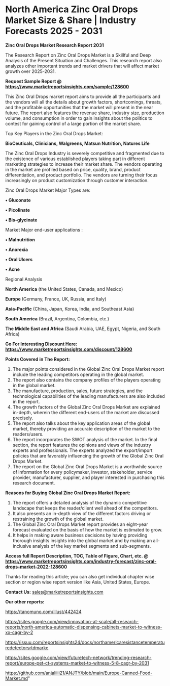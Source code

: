 # North America Zinc Oral Drops Market Size & Share | Industry Forecasts 2025 - 2031

<strong>Zinc Oral Drops Market Research Report 2031</strong>

The Research Report on Zinc Oral Drops Market is a Skillful and Deep Analysis of the Present Situation and Challenges. This research report also analyzes other important trends and market drivers that will affect market growth over 2025-2031.

<strong>Request Sample Report @ <a href=https://www.marketreportsinsights.com/sample/128600>https://www.marketreportsinsights.com/sample/128600</a></strong>

This Zinc Oral Drops market report aims to provide all the participants and the vendors will all the details about growth factors, shortcomings, threats, and the profitable opportunities that the market will present in the near future. The report also features the revenue share, industry size, production volume, and consumption in order to gain insights about the politics to contest for gaining control of a large portion of the market share.

Top Key Players in the Zinc Oral Drops Market:

<strong>BioCeuticals, Clinicians, Walgreens, Matsun Nutrition, Natures Life</strong>

The Zinc Oral Drops Industry is severely competitive and fragmented due to the existence of various established players taking part in different marketing strategies to increase their market share. The vendors operating in the market are profiled based on price, quality, brand, product differentiation, and product portfolio. The vendors are turning their focus increasingly on product customization through customer interaction.

Zinc Oral Drops Market Major Types are:

<strong>• Gluconate

• Picolinate

• Bis-glycinate</strong>

Market Major end-user applications :

<strong>• Malnutrition

• Anorexia

• Oral Ulcers

• Acne</strong>

Regional Analysis

</u><strong><b>North America</b></strong> (the United States, Canada, and Mexico)

<strong><b>Europe </b></strong>(Germany, France, UK, Russia, and Italy)

<strong><b>Asia-Pacific</b></strong> (China, Japan, Korea, India, and Southeast Asia)

<strong><b>South America</b></strong> (Brazil, Argentina, Colombia, etc.)

<strong><b>The Middle East and Africa</b></strong> (Saudi Arabia, UAE, Egypt, Nigeria, and South Africa)

<strong>Go For Interesting Discount Here: <a href=https://www.marketreportsinsights.com/discount/128600>https://www.marketreportsinsights.com/discount/128600</a></strong>

<strong>Points Covered in The Report:</strong>
<ol>
  <li>The major points considered in the Global Zinc Oral Drops Market report include the leading competitors operating in the global market.</li>
  <li>The report also contains the company profiles of the players operating in the global market.</li>
  <li>The manufacture, production, sales, future strategies, and the technological capabilities of the leading manufacturers are also included in the report.</li>
  <li>The growth factors of the Global Zinc Oral Drops Market are explained in-depth, wherein the different end-users of the market are discussed precisely.</li>
  <li>The report also talks about the key application areas of the global market, thereby providing an accurate description of the market to the readers/users.</li>
  <li>The report incorporates the SWOT analysis of the market. In the final section, the report features the opinions and views of the industry experts and professionals. The experts analyzed the export/import policies that are favorably influencing the growth of the Global Zinc Oral Drops Market.</li>
  <li>The report on the Global Zinc Oral Drops Market is a worthwhile source of information for every policymaker, investor, stakeholder, service provider, manufacturer, supplier, and player interested in purchasing this research document.</li>
</ol>
<strong>Reasons for Buying Global Zinc Oral Drops Market Report:</strong>

<ol>
  <li>The report offers a detailed analysis of the dynamic competitive landscape that keeps the reader/client well ahead of the competitors.</li>
  <li>It also presents an in-depth view of the different factors driving or restraining the growth of the global market.</li>
  <li>The Global Zinc Oral Drops Market report provides an eight-year forecast evaluated on the basis of how the market is estimated to grow.</li>
  <li>It helps in making aware business decisions by having providing thorough insights insights into the global market and by making an all-inclusive analysis of the key market segments and sub-segments.</li>
</ol>
<strong>Access full Report Description, TOC, Table of Figure, Chart, etc. @ <a href=https://www.marketreportsinsights.com/industry-forecast/zinc-oral-drops-market-2022-128600>https://www.marketreportsinsights.com/industry-forecast/zinc-oral-drops-market-2022-128600</a></strong>


Thanks for reading this article; you can also get individual chapter wise section or region wise report version like Asia, United States, Europe.

<strong>Contact Us:</strong>
sales@marketreportsinsights.com

<strong>Our other reports:</strong>

<a href=https://tanomuno.com/illust/442424>https://tanomuno.com/illust/442424</a>

<a href=https://sites.google.com/view/innovation-at-scale/all-research-reports/north-america-automatic-dispensing-cabinets-market-to-witness-xx-cagr-by-2>https://sites.google.com/view/innovation-at-scale/all-research-reports/north-america-automatic-dispensing-cabinets-market-to-witness-xx-cagr-by-2</a>

<a href=https://issuu.com/reportsinsights24/docs/northamericaresistancetemperaturedetectorsrtdmarke>https://issuu.com/reportsinsights24/docs/northamericaresistancetemperaturedetectorsrtdmarke</a>

<a href=https://sites.google.com/view/futuretech-network/trending-research-report/europe-pet-ct-systems-market-to-witness-5-8-cagr-by-2031>https://sites.google.com/view/futuretech-network/trending-research-report/europe-pet-ct-systems-market-to-witness-5-8-cagr-by-2031</a>

<a href=https://github.com/anjaliiii21/ANJTY/blob/main/Europe-Canned-Food-Market.md>https://github.com/anjaliiii21/ANJTY/blob/main/Europe-Canned-Food-Market.md</a>"
